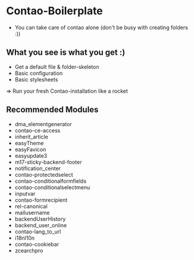 # Contao-Boilerplate
- You can take care of contao alone (don't be busy with creating folders :))

## What you see is what you get :)
- Get a default file & folder-skeleton
- Basic configuration
- Basic stylesheets

=> Run your fresh Contao-installation like a rocket

## Recommended Modules
- dma_elementgenerator
- contao-ce-access
- inherit_article
- easyTheme
- easyFavicon
- easyupdate3
- m17-sticky-backend-footer
- notification_center
- contao-protectedselect
- contao-conditionalformfields
- contao-conditionalselectmenu
- inputvar
- contao-formrecipient
- rel-canonical
- mailusername
- backendUserHistory
- backend_user_online
- contao-lang_to_url
- i18nl10n
- contao-cookiebar
- zcearchpro
